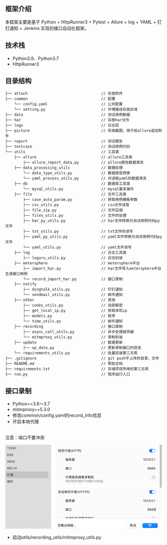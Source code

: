 ## 框架介绍

本框架主要是基于 Python + HttpRunner3 + Pytest + Allure + log + YAML + 钉钉通知 + Jenkins 实现的接口自动化框架。


## 技术栈
* Python3.9、Python3.7
* HttpRunner3

## 目录结构

    ├── attach                                 // 存放附件
    ├── common                                 // 配置
        └── config.yaml                        // 公共配置
        └── setting.py                         // 环境路径存放区域
    ├── data                                   // 测试用例数据
    ├── har                                    // 存放har文件
    ├── logs                                   // 日志层
    ├── picture                                // 存放截图，用于给allure追加附件
    ├── report                                 // 测试报告
    ├── testcase                               // 测试用例代码
    └── utils                                  // 工具类
        ├── allure                             // allure工具类
            ├── allure_report_data.py          // allure报告数据清洗
        ├── data_processing_utils              // 数据处理
            └── data_type_utils.py             // 数据类型转换
            └── yaml_process_utils.py          // 对读取yaml的数据清洗
        ├── db                                 // 数据库工具类
            └── mysql_utils.py                 // mysql基本操作
        ├── file                               // 文件工具类
            ├── case_auto_param.py             // 获取用例模板参数
            ├── csv_utils.py                   // csv文件读取
            ├── file_zip.py                    // 文件压缩
            ├── files_utils.py                 // 文件的处理
            ├── har_py_utils.py                // har文件转换为测试用例代码py文件
            ├── txt_utils.py                   // txt文件的读写
            ├── yaml_py_utils.py               // yaml文件转换为测试用例代码py文件
            └── yaml_utils.py                  // yaml文件读写
        ├── log                                // 日志工具类
            ├── loguru_utils.py                // 日志封装
        ├── metersphere                        // metersphere平台
            ├── import_har.py                  // har文件导入metersphere平台生成接口用例
            └── record_import_har.py           // 接口录制
        ├── notify
            ├── dingtalk_utils.py              // 钉钉通知
            └── sendmail_utils.py              // 邮件通知
        ├── other                              // 其他
            ├── codes_utils.py                 // 加密解密
            ├── get_local_ip.py                // 获取本机ip
            ├── models.py                      // 枚举
            └── time_utils.py                  // 邮件通知
        ├── recording                          // 接口录制
            ├── async_call_utils.py            // 异步处理装饰器
            └── mitmproxy_utils.py             // 录制封装
        ├── update                             // 数据更新
            ├── up_data.py                     // 更新录制接口的信息
        └── requirements_utils.py              // 批量安装第三方库
    ├── .gitignore                             // git push不上传的目录、文件
    ├── README.md                              // 帮助文档
    ├── requirements.txt                       // 存储项目所用的第三方库
    ├── run.py                                 // 程序运行入口

## 接口录制
* Python==3.6～3.7
* mitmproxy==5.3.0
* 修改common/config.yaml的record_info信息
* 开启本地代理
<br />
  注意：端口不要冲突
<br />

  ![img.png](attach/readme/img.png)
* 启动utils/recording_utils/mitmproxy_utils.py

